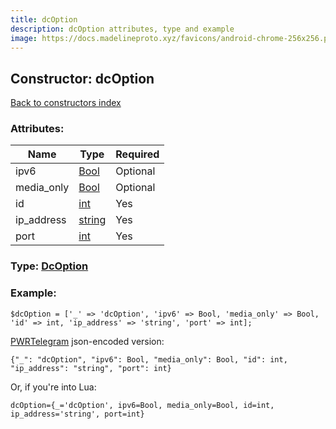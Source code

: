 ```yaml
---
title: dcOption
description: dcOption attributes, type and example
image: https://docs.madelineproto.xyz/favicons/android-chrome-256x256.png
---
```

## Constructor: dcOption  
[Back to constructors index](index.md)



### Attributes:

| Name     |    Type       | Required |
|----------|---------------|----------|
|ipv6|[Bool](../types/Bool.md) | Optional|
|media\_only|[Bool](../types/Bool.md) | Optional|
|id|[int](../types/int.md) | Yes|
|ip\_address|[string](../types/string.md) | Yes|
|port|[int](../types/int.md) | Yes|



### Type: [DcOption](../types/DcOption.md)


### Example:

```
$dcOption = ['_' => 'dcOption', 'ipv6' => Bool, 'media_only' => Bool, 'id' => int, 'ip_address' => 'string', 'port' => int];
```  

[PWRTelegram](https://pwrtelegram.xyz) json-encoded version:

```
{"_": "dcOption", "ipv6": Bool, "media_only": Bool, "id": int, "ip_address": "string", "port": int}
```


Or, if you're into Lua:  


```
dcOption={_='dcOption', ipv6=Bool, media_only=Bool, id=int, ip_address='string', port=int}

```


